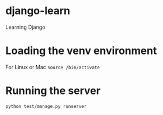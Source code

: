 # django-learn
Learning Django

# Loading the venv environment
For Linux or Mac
`source /bin/activate`

# Running the server
`python test/manage.py runserver`